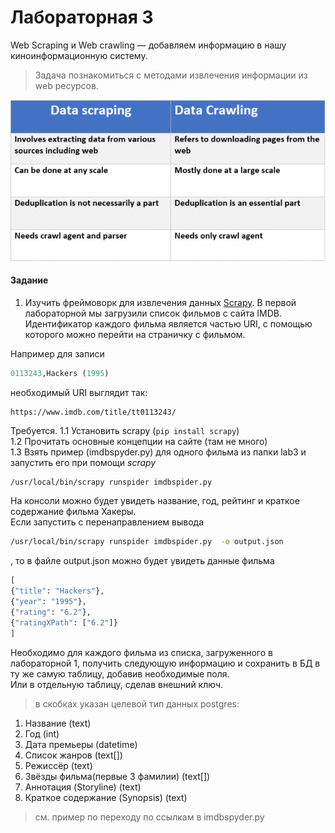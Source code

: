 # Лабораторная 3
Web Scraping и Web crawling — добавляем информацию в нашу киноинформационную систему.
> Задача познакомиться с методами извлечения информации из web ресурсов.

![](scrapping_crawling.png )


#### Задание
1. Изучить фреймоворк для извлечения данных [Scrapy](https://scrapy.org/).
В первой лабораторной мы загрузили список фильмов c сайта IMDB. 
Идентификатор каждого фильма является частью URI, с помощью которого можно перейти на страничку с фильмом.  

Например для записи 
```sql
0113243,Hackers (1995)
```
необходимый URI выглядит так:
```
https://www.imdb.com/title/tt0113243/
```
Требуется. 
1.1 Установить scrapy (`pip install scrapy`)  
1.2 Прочитать основные концепции на сайте (там не много)  
1.3 Взять пример (imdbspyder.py) для одного фильма из папки lab3 и запустить его при помощи *scrapy*
```bash
/usr/local/bin/scrapy runspider imdbspider.py
```

На консоли можно будет увидеть название, год, рейтинг и краткое содержание фильма Хакеры.  
Если запустить с перенаправлением вывода
```bash
/usr/local/bin/scrapy runspider imdbspider.py  -o output.json
```
, то в файле output.json можно будет увидеть данные фильма
```python
[
{"title": "Hackers"},
{"year": "1995"},
{"rating": "6.2"},
{"ratingXPath": ["6.2"]}
]
```

Необходимо для каждого фильма из списка, загруженного в лабораторной 1, получить следующую информацию и сохранить в БД в ту же самую таблицу, добавив необходимые поля.  
Или в отдельную таблицу, сделав внешний ключ.
> в скобках указан  целевой тип данных postgres:

1. Название (text)
2. Год (int)
3. Дата премьеры (datetime) 
4. Список жанров (text[])
5. Режиссёр (text)
7. Звёзды фильма(первые 3 фамилии) (text[])
6. Аннотация (Storyline) (text) 
7. Краткое содержание (Synopsis) (text) 
> см. пример по переходу по ссылкам в imdbspyder.py

